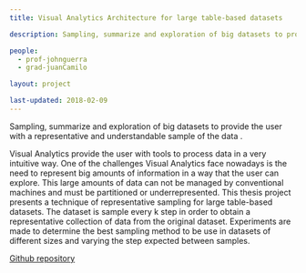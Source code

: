 ```yaml
---
title: Visual Analytics Architecture for large table-based datasets

description: Sampling, summarize and exploration of big datasets to provide the user with a representative and understandable sample of the data.

people:
  - prof-johnguerra
  - grad-juanCamilo

layout: project

last-updated: 2018-02-09
---
```


Sampling, summarize and exploration of big datasets to provide the user with a representative and understandable sample of the data .

Visual Analytics provide the user with tools to process data in a very intuitive way. One of the challenges Visual Analytics face nowadays is the need to represent big amounts of information in a way that the user can explore. This large amounts of data can not be managed by conventional machines and must be partitioned or underrepresented. This thesis project presents a technique of representative sampling for large table-based datasets. The dataset is sample every k step in order to obtain a representative collection of data from the original dataset. Experiments are made to determine the best sampling method to be use in datasets of different sizes and varying the step expected between samples.

[Github repository](https://github.com/john-guerra/elasticSearchExperiments)
